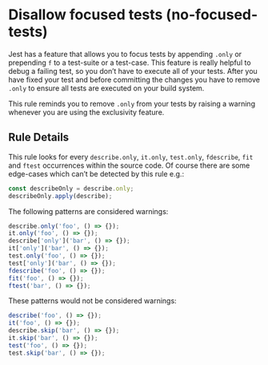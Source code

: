 # Disallow focused tests (no-focused-tests)

Jest has a feature that allows you to focus tests by appending `.only` or
prepending `f` to a test-suite or a test-case. This feature is really helpful to
debug a failing test, so you don’t have to execute all of your tests. After you
have fixed your test and before committing the changes you have to remove
`.only` to ensure all tests are executed on your build system.

This rule reminds you to remove `.only` from your tests by raising a warning
whenever you are using the exclusivity feature.

## Rule Details

This rule looks for every `describe.only`, `it.only`, `test.only`, `fdescribe`,
`fit` and `ftest` occurrences within the source code. Of course there are some
edge-cases which can’t be detected by this rule e.g.:

```js
const describeOnly = describe.only;
describeOnly.apply(describe);
```

The following patterns are considered warnings:

```js
describe.only('foo', () => {});
it.only('foo', () => {});
describe['only']('bar', () => {});
it['only']('bar', () => {});
test.only('foo', () => {});
test['only']('bar', () => {});
fdescribe('foo', () => {});
fit('foo', () => {});
ftest('bar', () => {});
```

These patterns would not be considered warnings:

```js
describe('foo', () => {});
it('foo', () => {});
describe.skip('bar', () => {});
it.skip('bar', () => {});
test('foo', () => {});
test.skip('bar', () => {});
```
